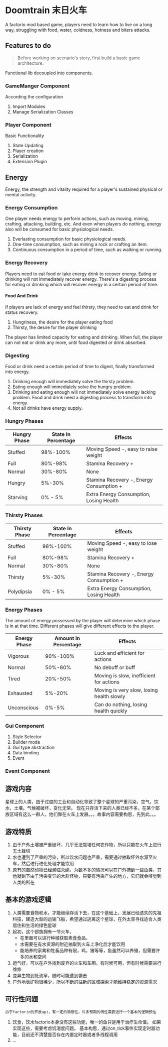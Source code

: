 # Doomtrain 末日火车

A factorio mod based game, players need to learn how to live on a long way, struggling with food, water, coldness, hotness and biters attacks.


## Features to do

> Before working on scenario's story, first build a basic game architecture.

Functional lib decoupled into components.

### GameManger Component

According the configuration

1. Import Modules
2. Manage Serialization Classes

### Player Component

Basic Functionality

1. State Updating
2. Player creation 
3. Serialization
4. Extension Plugin

## Energy 

Energy, the strength and vitality required for a player's sustained physical or mental activity.

### Energy Consumption

One player needs energy to perform actions, such as moving, mining, crafting, attacking, building, etc. And even when players do nothing, energy also will be consumed for basic physiological needs.

1. Everlasting consumption for basic physiological needs.
2. One-time consumption, such as mining a rock or crafting an item.
3. Continuous consumption in a period of time, such as walking or running.

### Energy Recovery

Players need to eat food or take energy drink to recover energy. Eating or drinking will not immediately recover energy. There's a digesting process for eating or drinking which will recover energy in a certain period of time.

#### Food And Drink

If players are lack of energy and feel thirsty, they need to eat and drink for status recovery. 

1. Hungriness, the desire for the player eating food
2. Thirsty, the desire for the player drinking

The player has limited capacity for eating and drinking. When full, the player can not eat or drink any more, until food digested or drink absorbed.

### Digesting

Food or drink need a certain period of time to digest, finally transformed into energy.

1. Drinking enough will immediately solve the thirsty problem. 
2. Eating enough will immediately solve the hungry problem.
3. Drinking and eating enough will not immediately solve energy lacking problem. Food and drink need a digesting process to transform into energy.
4. Not all drinks have energy supply.

### Hungry Phases

| Hungry Phase  | State In Percentage   | Effects               |
|-------------- | --------------------  |---------------------  |
| Stuffed       |   98%-100%            |    Moving Speed -, easy to raise weight |
| Full          |   80%-98%             |    Stamina Recovery +  |
| Normal        |   30%-80%             |    None               |
| Hungry        |   5%-30%              |    Stamina Recovery -, Energy Consumption + |         
| Starving      |   0% - 5%             |    Extra Energy Consumption, Losing Health | 

### Thirsty Phases

| Thirsty Phase  | State In Percentage   | Effects               |
|-------------- | --------------------  |---------------------  |
| Stuffed       |  98%-100%             |  Moving Speed -, easy to lose weight      |
| Full          |  80%-98%              |  Stamina Recovery +      |
| Normal        |   30%-80%             |  None         |
| Thirsty       |   5%-30%              |  Stamina Recovery -, Energy Consumption + |
| Polydipsia    |    0% - 5%   |   Extra Energy Consumption, Losing Health |


### Energy Phases

The amount of energy possessed by the player will determine which phase is in at that time. Different phases will give different effects to the player. 

| Energy Phase  | Amount In Percentage  | Effects            |
|-------------- | --------------------  |---------------------|
| Vigorous      |   90%-100%            |    Luck and efficient for actions               |
| Normal        |   50%-80%             |    No debuff or buff            |
| Tired         |   20%-50%             |    Moving is slow, inefficient for actions  |
| Exhausted     |   5%-20%              |    Moving is very slow, losing health slowly   |
| Unconscious   |   0%-5%               |    Can do nothing, losing health quickly  |







### Gui Component 

1. Style Selector
2. Builder mode
3. Gui type abstraction
4. Data binding
5. Event 

### Event Component


## 游戏内容

星球上的人类，由于过度的工业和自动化导致了整个星球的严重污染，空气，饮水，土壤。气候被破坏，变化无常。
现在只存活下来的人类已经不多，在某个部族区域有这么一群人，他们靠在火车上发展。。。故事内容需要构思，先到此。。。

## 游戏特质

1. 由于户外土壤被严重破坏，几乎无法栽培任何农作物，所以只能在火车上进行无土栽培
2. 水也遭到了严重的污染，所以饮水问题也严重，需要通过抽取坏外水源至火车，然后进行进化处理才能饮用
3. 原有的自然动物已经濒临灭绝，为数不多的情况可以在户外捕到一些鱼类，其他就剩下由于污染变异的大群怪物，只要有污染产生的地方，它们就会嗅觉到人类的所在


## 基本的游戏逻辑

1. 人类需要食物和水，才能继续存活下去，在这个基础上，发展已经遗失的先祖科技，建造大型的运输飞船，希望通过逃离这个星球，在外太空寻找适合人类居住和生活的绿色星球
2. 起初，这个部族拥有一节火车，
    * 在里面可以进行种植获取素食食品，
    * 水需要在有水资源的附近抽取到火车上净化后才能饮用
    * 能培养的家禽和牲畜品种有限，鸡，猪等等，鱼虽然可以养殖，但需要许多的水和空间
3. 运气好，可以在户外找到废弃的火车和车厢，有时候可用，但有时候需要进行维修
4. 变异生物到处流窜，随时可能遭到袭击
5. 户外地表矿物很稀少，所以不断的往新的区域探索才能维持稳定的资源需求

## 可行性问题
    
    由于factorio的开放api，有一定的局限性，许多预期的特性需要进行一个基本的逻辑预估

1. 饮食，饮水factorio本身没有这些功能，唯一的鱼只是用于治疗生命值。 如果实现这些，需要考虑饥渴度问题。
    基本构思，通过on_tick事件实现定时器功能，目前还不清楚是否存在内置定时器或者多线程调用
2. ...


